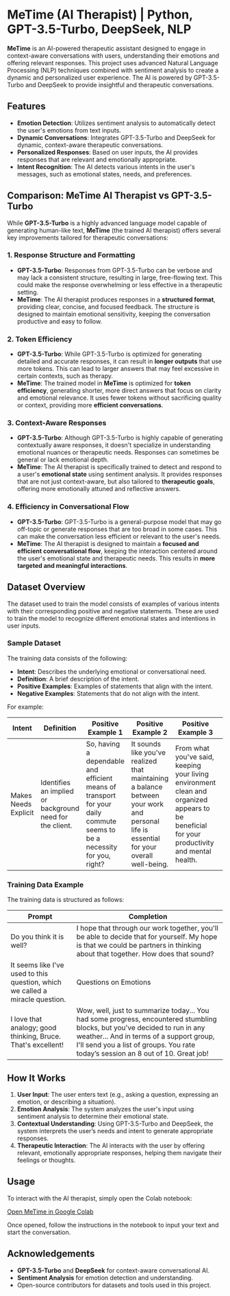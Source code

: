 # MeTime (AI Therapist) | Python, GPT-3.5-Turbo, DeepSeek, NLP

**MeTime** is an AI-powered therapeutic assistant designed to engage in context-aware conversations with users, understanding their emotions and offering relevant responses. This project uses advanced Natural Language Processing (NLP) techniques combined with sentiment analysis to create a dynamic and personalized user experience. The AI is powered by GPT-3.5-Turbo and DeepSeek to provide insightful and therapeutic conversations.

## Features

- **Emotion Detection**: Utilizes sentiment analysis to automatically detect the user's emotions from text inputs.
- **Dynamic Conversations**: Integrates GPT-3.5-Turbo and DeepSeek for dynamic, context-aware therapeutic conversations.
- **Personalized Responses**: Based on user inputs, the AI provides responses that are relevant and emotionally appropriate.
- **Intent Recognition**: The AI detects various intents in the user's messages, such as emotional states, needs, and preferences.

## Comparison: MeTime AI Therapist vs GPT-3.5-Turbo

While **GPT-3.5-Turbo** is a highly advanced language model capable of generating human-like text, **MeTime** (the trained AI therapist) offers several key improvements tailored for therapeutic conversations:

### 1. **Response Structure and Formatting**
   - **GPT-3.5-Turbo**: Responses from GPT-3.5-Turbo can be verbose and may lack a consistent structure, resulting in large, free-flowing text. This could make the response overwhelming or less effective in a therapeutic setting.
   - **MeTime**: The AI therapist produces responses in a **structured format**, providing clear, concise, and focused feedback. The structure is designed to maintain emotional sensitivity, keeping the conversation productive and easy to follow.

### 2. **Token Efficiency**
   - **GPT-3.5-Turbo**: While GPT-3.5-Turbo is optimized for generating detailed and accurate responses, it can result in **longer outputs** that use more tokens. This can lead to larger answers that may feel excessive in certain contexts, such as therapy.
   - **MeTime**: The trained model in **MeTime** is optimized for **token efficiency**, generating shorter, more direct answers that focus on clarity and emotional relevance. It uses fewer tokens without sacrificing quality or context, providing more **efficient conversations**.

### 3. **Context-Aware Responses**
   - **GPT-3.5-Turbo**: Although GPT-3.5-Turbo is highly capable of generating contextually aware responses, it doesn't specialize in understanding emotional nuances or therapeutic needs. Responses can sometimes be general or lack emotional depth.
   - **MeTime**: The AI therapist is specifically trained to detect and respond to a user's **emotional state** using sentiment analysis. It provides responses that are not just context-aware, but also tailored to **therapeutic goals**, offering more emotionally attuned and reflective answers.

### 4. **Efficiency in Conversational Flow**
   - **GPT-3.5-Turbo**: GPT-3.5-Turbo is a general-purpose model that may go off-topic or generate responses that are too broad in some cases. This can make the conversation less efficient or relevant to the user's needs.
   - **MeTime**: The AI therapist is designed to maintain a **focused and efficient conversational flow**, keeping the interaction centered around the user's emotional state and therapeutic needs. This results in **more targeted and meaningful interactions**.

## Dataset Overview

The dataset used to train the model consists of examples of various intents with their corresponding positive and negative statements. These are used to train the model to recognize different emotional states and intentions in user inputs.

### Sample Dataset

The training data consists of the following:

- **Intent**: Describes the underlying emotional or conversational need.
- **Definition**: A brief description of the intent.
- **Positive Examples**: Examples of statements that align with the intent.
- **Negative Examples**: Statements that do not align with the intent.

For example:

| Intent                | Definition                                                    | Positive Example 1                                                  | Positive Example 2                                                 | Positive Example 3                                                | Negative Example 1                                                 | Negative Example 2                                                 | Negative Example 3                                                 |
|-----------------------|---------------------------------------------------------------|--------------------------------------------------------------------|-------------------------------------------------------------------|------------------------------------------------------------------|-------------------------------------------------------------------|-------------------------------------------------------------------|-------------------------------------------------------------------|
| Makes Needs Explicit  | Identifies an implied or background need for the client.      | So, having a dependable and efficient means of transport for your daily commute seems to be a necessity for you, right? | It sounds like you've realized that maintaining a balance between your work and personal life is essential for your overall well-being. | From what you've said, keeping your living environment clean and organized appears to be beneficial for your productivity and mental health. | Your ability to adapt and overcome adversity really shows your resilience and determination. | I can see that your family is very encouraging. That positivity in your environment can be a huge boost for your personal growth. | Brilliant, it seems like your managerial skills have played a significant role in your career progression. |

### Training Data Example

The training data is structured as follows:

| Prompt                                                      | Completion                                                         |
|-------------------------------------------------------------|-------------------------------------------------------------------|
| Do you think it is well?                                    | I hope that through our work together, you'll be able to decide that for yourself. My hope is that we could be partners in thinking about that together. How does that sound? |
| It seems like I've used to this question, which we called a miracle question. | Questions on Emotions                                               |
| I love that analogy; good thinking, Bruce. That's excellent! | Wow, well, just to summarize today... You had some progress, encountered stumbling blocks, but you've decided to run in any weather... And in terms of a support group, I'll send you a list of groups. You rate today’s session an 8 out of 10. Great job! |

## How It Works

1. **User Input**: The user enters text (e.g., asking a question, expressing an emotion, or describing a situation).
2. **Emotion Analysis**: The system analyzes the user's input using sentiment analysis to determine their emotional state.
3. **Contextual Understanding**: Using GPT-3.5-Turbo and DeepSeek, the system interprets the user’s needs and intent to generate appropriate responses.
4. **Therapeutic Interaction**: The AI interacts with the user by offering relevant, emotionally appropriate responses, helping them navigate their feelings or thoughts.

## Usage

To interact with the AI therapist, simply open the Colab notebook:

[Open MeTime in Google Colab](https://github.com/RiazMahmood6/AI-Therapist/blob/main/Finetuned_AI_Therapist.ipynb)

Once opened, follow the instructions in the notebook to input your text and start the conversation.


## Acknowledgements

- **GPT-3.5-Turbo** and **DeepSeek** for context-aware conversational AI.
- **Sentiment Analysis** for emotion detection and understanding.
- Open-source contributors for datasets and tools used in this project.
